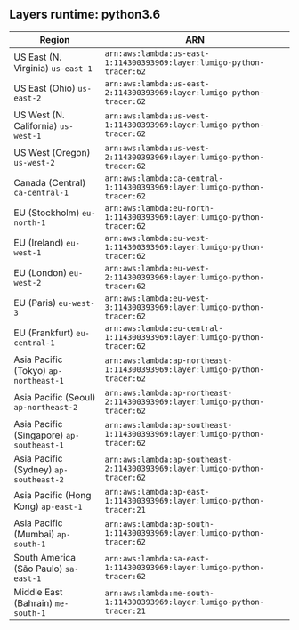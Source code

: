 Layers runtime: python3.6
----
| Region | ARN |
| --- | --- |
|US East (N. Virginia)  `us-east-1`|`arn:aws:lambda:us-east-1:114300393969:layer:lumigo-python-tracer:62`|
|US East (Ohio)  `us-east-2`|`arn:aws:lambda:us-east-2:114300393969:layer:lumigo-python-tracer:62`|
|US West (N. California)  `us-west-1`|`arn:aws:lambda:us-west-1:114300393969:layer:lumigo-python-tracer:62`|
|US West (Oregon)  `us-west-2`|`arn:aws:lambda:us-west-2:114300393969:layer:lumigo-python-tracer:62`|
|Canada (Central)  `ca-central-1`|`arn:aws:lambda:ca-central-1:114300393969:layer:lumigo-python-tracer:62`|
|EU (Stockholm)  `eu-north-1`|`arn:aws:lambda:eu-north-1:114300393969:layer:lumigo-python-tracer:62`|
|EU (Ireland)  `eu-west-1`|`arn:aws:lambda:eu-west-1:114300393969:layer:lumigo-python-tracer:62`|
|EU (London)  `eu-west-2`|`arn:aws:lambda:eu-west-2:114300393969:layer:lumigo-python-tracer:62`|
|EU (Paris)  `eu-west-3`|`arn:aws:lambda:eu-west-3:114300393969:layer:lumigo-python-tracer:62`|
|EU (Frankfurt)  `eu-central-1`|`arn:aws:lambda:eu-central-1:114300393969:layer:lumigo-python-tracer:62`|
|Asia Pacific (Tokyo)  `ap-northeast-1`|`arn:aws:lambda:ap-northeast-1:114300393969:layer:lumigo-python-tracer:62`|
|Asia Pacific (Seoul)  `ap-northeast-2`|`arn:aws:lambda:ap-northeast-2:114300393969:layer:lumigo-python-tracer:62`|
|Asia Pacific (Singapore)  `ap-southeast-1`|`arn:aws:lambda:ap-southeast-1:114300393969:layer:lumigo-python-tracer:62`|
|Asia Pacific (Sydney)  `ap-southeast-2`|`arn:aws:lambda:ap-southeast-2:114300393969:layer:lumigo-python-tracer:62`|
|Asia Pacific (Hong Kong)  `ap-east-1`|`arn:aws:lambda:ap-east-1:114300393969:layer:lumigo-python-tracer:21`|
|Asia Pacific (Mumbai)  `ap-south-1`|`arn:aws:lambda:ap-south-1:114300393969:layer:lumigo-python-tracer:62`|
|South America (São Paulo)  `sa-east-1`|`arn:aws:lambda:sa-east-1:114300393969:layer:lumigo-python-tracer:62`|
|Middle East (Bahrain)  `me-south-1`|`arn:aws:lambda:me-south-1:114300393969:layer:lumigo-python-tracer:21`|
